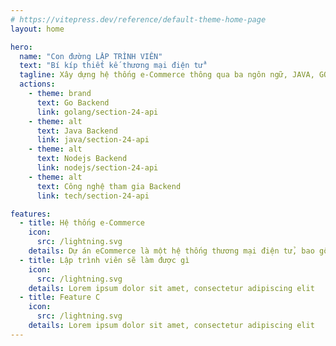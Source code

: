 ```yaml
---
# https://vitepress.dev/reference/default-theme-home-page
layout: home

hero:
  name: "Con đường LẬP TRÌNH VIÊN"
  text: "Bí kíp thiết kế thương mại điện tử"
  tagline: Xây dựng hệ thống e-Commerce thông qua ba ngôn ngữ, JAVA, GO, NODE.js và nhiều stacks công nghệ khác như AWS, Elasticsearch, RabbitMQ, Kafka, Nginx, Redis...
  actions:
    - theme: brand
      text: Go Backend
      link: golang/section-24-api
    - theme: alt
      text: Java Backend
      link: java/section-24-api
    - theme: alt
      text: Nodejs Backend
      link: nodejs/section-24-api
    - theme: alt
      text: Công nghệ tham gia Backend
      link: tech/section-24-api  

features:
  - title: Hệ thống e-Commerce
    icon:
      src: /lightning.svg
    details: Dự án eCommerce là một hệ thống thương mại điện tử, bao gồm hệ thống eCommerce frontEnd và Backend. Nó được triển khai dựa trên ba ngôn ngữ chính là JAVA, GO, NODE.js và được triển khai bằng cách sử dụng công cụ chứa Docker. 
  - title: Lập trình viên sẽ làm được gì
    icon:
      src: /lightning.svg
    details: Lorem ipsum dolor sit amet, consectetur adipiscing elit
  - title: Feature C
    icon:
      src: /lightning.svg
    details: Lorem ipsum dolor sit amet, consectetur adipiscing elit
---
```


